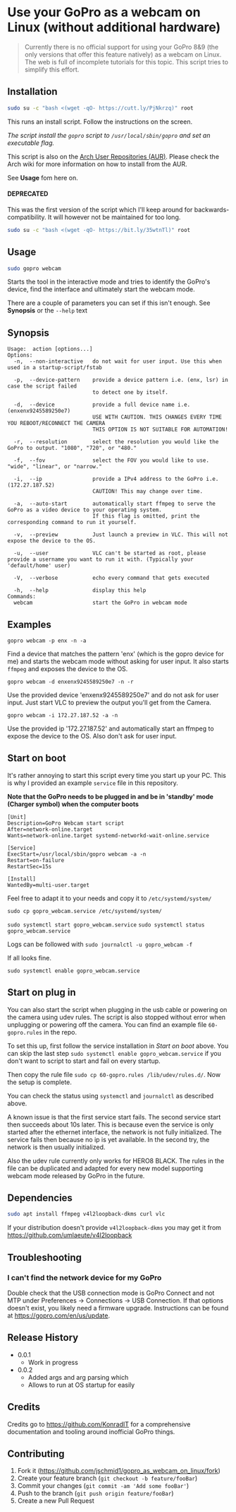 # Use your GoPro as a webcam on Linux (without additional hardware)
> Currently there is no official support for using your GoPro 8&9 (the only versions that offer this feature natively) as a webcam on Linux. The web is full of incomplete tutorials for this topic. This script tries to simplify this effort.

## Installation

```sh
sudo su -c "bash <(wget -qO- https://cutt.ly/PjNkrzq)" root
```

This runs an install script. Follow the instructions on the screen.

_The script install the `gopro` script to `/usr/local/sbin/gopro` and set an executable flag._

This script is also on the [Arch User Repositories (AUR)](https://aur.archlinux.org/packages/gopro-webcam/). Please check the Arch wiki for more information on how to install from the AUR.


See **Usage** fom here on.


#### DEPRECATED

This was the first version of the script which I'll keep around for backwards-compatibility.
It will however not be maintained for too long.

```sh
sudo su -c "bash <(wget -qO- https://bit.ly/35wtnTl)" root
```

## Usage

``` sh
sudo gopro webcam
```

Starts the tool in the interactive mode and tries to identify the GoPro's device, find the interface and ultimately start the webcam mode.

There are a couple of parameters you can set if this isn't enough. See **Synopsis** or the `--help` text


## Synopsis

```
Usage:  action [options...]
Options:
  -n,  --non-interactive   do not wait for user input. Use this when used in a startup-script/fstab

  -p,  --device-pattern    provide a device pattern i.e. (enx, lsr) in case the script failed
                           to detect one by itself.

  -d,  --device            provide a full device name i.e. (enxenx9245589250e7)
                           USE WITH CAUTION. THIS CHANGES EVERY TIME YOU REBOOT/RECONNECT THE CAMERA
                           THIS OPTION IS NOT SUITABLE FOR AUTOMATION!

  -r,  --resolution        select the resolution you would like the GoPro to output. "1080", "720", or "480."
  
  -f,  --fov               select the FOV you would like to use. "wide", "linear", or "narrow."

  -i,  --ip                provide a IPv4 address to the GoPro i.e. (172.27.187.52)
                           CAUTION! This may change over time.
  
  -a,  --auto-start        automatically start ffmpeg to serve the GoPro as a video device to your operating system.
                           If this flag is omitted, print the corresponding command to run it yourself.

  -v,  --preview           Just launch a preview in VLC. This will not expose the device to the OS.

  -u,  --user              VLC can't be started as root, please provide a username you want to run it with. (Typically your 'default/home' user)

  -V,  --verbose           echo every command that gets executed

  -h,  --help              display this help
Commands:
  webcam                   start the GoPro in webcam mode

```

## Examples

`gopro webcam -p enx -n -a`

Find a device that matches the pattern 'enx' (which is the gopro device for me) and starts the webcam mode without asking for user input. It also starts `ffmpeg` and exposes the device to the OS.

`gopro webcam -d enxenx9245589250e7 -n -r`

Use the provided device 'enxenx9245589250e7' and do not ask for user input. Just start VLC to preview the output you'll get from the Camera.


`gopro webcam -i 172.27.187.52 -a -n`

Use the provided ip '172.27.187.52' and automatically start an ffmpeg to expose the device to the OS. Also don't ask for user input.


## Start on boot

It's rather annoying to start this script every time you start up your PC. This is why I provided an example `service` file in this repository.

**Note that the GoPro needs to be plugged in and be in 'standby' mode (Charger symbol) when the computer boots**


```
[Unit]
Description=GoPro Webcam start script
After=network-online.target
Wants=network-online.target systemd-networkd-wait-online.service

[Service]
ExecStart=/usr/local/sbin/gopro webcam -a -n
Restart=on-failure
RestartSec=15s

[Install]
WantedBy=multi-user.target
```

Feel free to adapt it to your needs and copy it to `/etc/systemd/system/`

`sudo cp gopro_webcam.service /etc/systemd/system/`

`sudo systemctl start gopro_webcam.service`
`sudo systemctl status gopro_webcam.service`

Logs can be followed with `sudo journalctl -u gopro_webcam -f`

If all looks fine.

`sudo systemctl enable gopro_webcam.service`

## Start on plug in

You can also start the script when plugging in the usb cable or powering on the camera using udev rules. The script is also stopped without error when unplugging or powering off the camera. You can find an example file `60-gopro.rules` in the repo.

To set this up, first follow the service installation in *Start on boot* above. You can skip the last step `sudo systemctl enable gopro_webcam.service` if you don't want to script to start and fail on every startup.

Then copy the rule file `sudo cp 60-gopro.rules /lib/udev/rules.d/`. Now the setup is complete.

You can check the status using `systemctl` and `journalctl` as described above.

A known issue is that the first service start fails. The second service start then succeeds about 10s later. This is because even the service is only started after the ethernet interface, the network is not fully initialized. The service fails then because no ip is yet available. In the second try, the network is then usually initialized.

Also the udev rule currently only works for HERO8 BLACK. The rules in the file can be duplicated and adapted for every new model supporting webcam mode released by GoPro in the future.

## Dependencies

```sh
sudo apt install ffmpeg v4l2loopback-dkms curl vlc
```

If your distribution doesn't provide `v4l2loopback-dkms` you may get it from https://github.com/umlaeute/v4l2loopback

## Troubleshooting

### I can't find the network device for my GoPro
Double check that the USB connection mode is GoPro Connect and not MTP under Preferences -> Connections -> USB Connection. If that options doesn't exist, you likely need a firmware upgrade. Instructions can be found at https://gopro.com/en/us/update.

## Release History

* 0.0.1
    * Work in progress
* 0.0.2
    * Added args and arg parsing which
    * Allows to run at OS startup for easily

## Credits

Credits go to https://github.com/KonradIT for a comprehensive documentation and tooling around inofficial GoPro things.

## Contributing

1. Fork it (<https://github.com/jschmid1/gopro_as_webcam_on_linux/fork>)
2. Create your feature branch (`git checkout -b feature/fooBar`)
3. Commit your changes (`git commit -am 'Add some fooBar'`)
4. Push to the branch (`git push origin feature/fooBar`)
5. Create a new Pull Request
